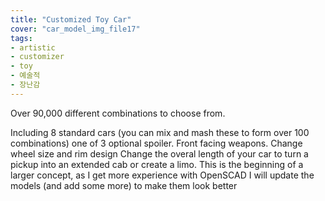 ```yaml
---
title: "Customized Toy Car"
cover: "car_model_img_file17"
tags:
- artistic
- customizer
- toy
- 예술적
- 장난감
---
```

Over 90,000 different combinations to choose from.

Including 8 standard cars (you can mix and mash these to form over 100 combinations)
one of 3 optional spoiler.
Front facing weapons.
Change wheel size and rim design
Change the overal length of your car to turn a pickup into an extended cab or create a limo.
This is the beginning of a larger concept, as I get more experience with OpenSCAD I will update the models (and add some more) to make them look better
